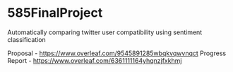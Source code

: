 # 585FinalProject
Automatically comparing twitter user compatibility using sentiment classification

Proposal - https://www.overleaf.com/9545891285wbqkvqwvnqct
Progress Report - https://www.overleaf.com/6361111164yhqnzjfxkhmj
